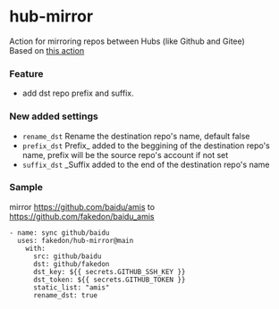 # hub-mirror

Action for mirroring repos between Hubs (like Github and Gitee)  
Based on [this action](https://github.com/Yikun/hub-mirror-action)

### Feature
* add dst repo prefix and suffix.

### New added settings
- `rename_dst`   Rename the destination repo's name, default false  
- `prefix_dst`  Prefix_ added to the beggining of the destination repo's name, prefix will be the source repo's account if not set  
- `suffix_dst`  _Suffix added to the end of the destination repo's name  

### Sample

mirror https://github.com/baidu/amis to https://github.com/fakedon/baidu_amis  
```
- name: sync github/baidu
  uses: fakedon/hub-mirror@main
    with:
      src: github/baidu
      dst: github/fakedon
      dst_key: ${{ secrets.GITHUB_SSH_KEY }}
      dst_token: ${{ secrets.GITHUB_TOKEN }}
      static_list: "amis"
      rename_dst: true
```
